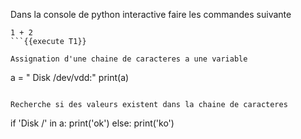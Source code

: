 
Dans la console de python interactive faire les commandes suivante 
```
1 + 2 
```{{execute T1}}

Assignation d'une chaine de caracteres a une variable
```
a = " Disk /dev/vdd:"
print(a)
```{{execute T1}}

Recherche si des valeurs existent dans la chaine de caracteres
```
if 'Disk /' in a: 
    print('ok')
else:
    print('ko')
```{{ execute T1 }}

